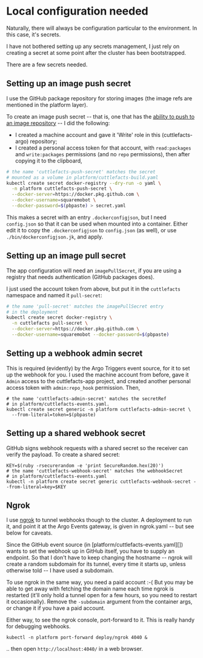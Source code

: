 # Local configuration needed

Naturally, there will always be configuration particular to the
environment. In this case, it's secrets.

I have not bothered setting up any secrets management, I just rely on
creating a secret at some point after the cluster has been
bootstrapped.

There are a few secrets needed.

## Setting up an image push secret

I use the GitHub package repository for storing images (the image refs
are mentioned in the platform layer).

To create an image push secret -- that is, one that has the [ability
to push to an image repository][push-perms] -- I did the following:

 - I created a machine account and gave it 'Write' role in this
   (cuttlefacts-argo) repository;
 - I created a personal access token for that account, with
   `read:packages` and `write:packages` permissions (and no `repo`
   permissions), then after copying it to the clipboard,

```bash
# the name 'cuttlefacts-push-secret' matches the secret
# mounted as a volume in platform/cuttlefacts-build.yaml
kubectl create secret docker-registry --dry-run -o yaml \
  -n platform cuttlefacts-push-secret \
  --docker-server=https://docker.pkg.github.com \
  --docker-username=squaremobot \
  --docker-password=$(pbpaste) > secret.yaml
```

This makes a secret with an entry `.dockerconfigjson`, but I need
`config.json` so that it can be used when mounted into a
container. Either edit it to copy the `.dockerconfigjson` to
`config.json` (as well), or use `./bin/dockerconfigjson.jk`, and
apply.

[push-perms]: https://help.github.com/en/packages/publishing-and-managing-packages/about-github-packages#about-tokens

## Setting up an image **pull** secret

The app configuration will need an `imagePullSecret`, if you are using
a registry that needs authentication (GitHub packages does).

I just used the account token from above, but put it in the
`cuttlefacts` namespace and named it `pull-secret`:

```bash
# the name 'pull-secret' matches the imagePullSecret entry
# in the deployment
kubectl create secret docker-registry \
  -n cuttlefacts pull-secret \
  --docker-server=https://docker.pkg.github.com \
  --docker-username=squaremobot --docker-password=$(pbpaste)
```

## Setting up a webhook admin secret

This is required (evidently) by the Argo Triggers event source, for it
to set up the webhook for you. I used the machine account from before,
gave it `Admin` access to the cuttlefacts-app project, and created
another personal access token with `admin:repo_hook` permission. Then,

```
# the name 'cuttlefacts-admin-secret' matches the secretRef
# in platform/cuttlefacts-events.yaml.
kubectl create secret generic -n platform cuttlefacts-admin-secret \
  --from-literal=token=$(pbpaste)
```

## Setting up a shared webhook secret

GitHub signs webhook requests with a shared secret so the receiver can
verify the payload. To create a shared secret:

```
KEY=$(ruby -rsecurerandom -e 'print SecureRandom.hex(20)')
# the name 'cuttlefacts-webhook-secret' matches the webhookSecret
# in platform/cuttlefacts-events.yaml
kubectl -n platform create secret generic cuttlefacts-webhook-secret --from-literal=key=$KEY
```

## Ngrok

I use [ngrok](https://ngrok.io) to tunnel webhooks though to the
cluster. A deployment to run it, and point it at the Argo Events
gateway, is given in ngrok.yaml -- but see below for caveats.

Since the GitHub event source (in
[platform/cuttlefacts-events.yaml][]) wants to set the webhook up in
GitHub itself, you have to supply an endpoint. So that I don't have to
keep changing the hostname -- ngrok will create a random subdomain for
its tunnel, every time it starts up, unless otherwise told -- I have
used a subdomain.

To use ngrok in the same way, you need a paid account :-( But you may
be able to get away with fetching the domain name each time ngrok is
restarted (it'll only hold a tunnel open for a few hours, so you need
to restart it occasionally). Remove the `-subdomain` argument from the
container args, or change it if you have a paid account.

Either way, to see the ngrok console, port-forward to it. This is
really handy for debugging webhooks.

    kubectl -n platform port-forward deploy/ngrok 4040 &

.. then open `http://localhost:4040/` in a web browser.
